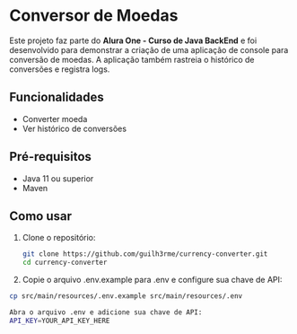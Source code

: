 # Conversor de Moedas

Este projeto faz parte do **Alura One - Curso de Java BackEnd** e foi desenvolvido para demonstrar a criação de uma aplicação de console para conversão de moedas. A aplicação também rastreia o histórico de conversões e registra logs.

## Funcionalidades

- Converter moeda
- Ver histórico de conversões

## Pré-requisitos

- Java 11 ou superior
- Maven

## Como usar

1. Clone o repositório:
   ```sh
   git clone https://github.com/guilh3rme/currency-converter.git
   cd currency-converter

2. Copie o arquivo .env.example para .env e configure sua chave de API:
  ```sh
  cp src/main/resources/.env.example src/main/resources/.env

  Abra o arquivo .env e adicione sua chave de API:
  API_KEY=YOUR_API_KEY_HERE